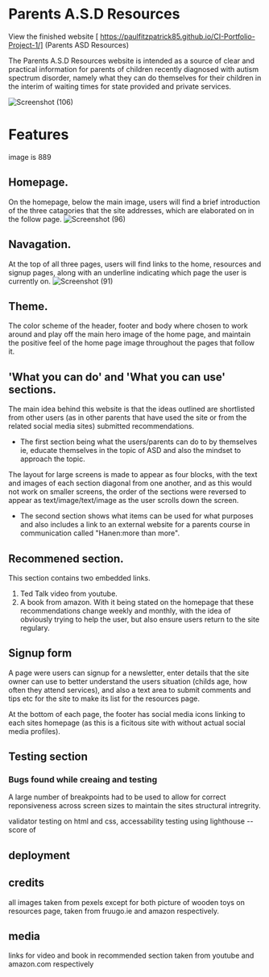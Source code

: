 # Parents A.S.D Resources

View the finished website [ https://paulfitzpatrick85.github.io/CI-Portfolio-Project-1/] (Parents ASD Resources)

The Parents A.S.D Resources website is intended as a source of clear and practical information for parents of children recently diagnosed with autism spectrum disorder, namely what they can do themselves for their children in the interim of waiting times for state provided and private services.

![Screenshot (106)](https://user-images.githubusercontent.com/55660566/153314843-d034d20e-dae9-490b-8b6b-a041795bfc08.png)

# Features

image is 889 



## Homepage.
On the homepage, below the main image, users will find a brief introduction of the three catagories that the site addresses, which are elaborated on in the follow page. 
![Screenshot (96)](https://user-images.githubusercontent.com/55660566/153058240-1e91f6b8-8856-4af5-9536-805e94fada32.png)

## Navagation.

At the top of all three pages, users will find links to the home, resources and signup pages, along with an underline indicating which page the user is currently on.
![Screenshot (91)](https://user-images.githubusercontent.com/55660566/153057079-49414ed8-eb8f-44c5-b0ee-85a36ec27e69.png)


## Theme.
The color scheme of the header, footer and body where chosen to work around and play off the main hero image of the home page, and maintain the positive feel of the home page image throughout the pages that follow it.

## 'What you can do' and 'What you can use' sections.
The main idea behind this website is that the ideas outlined are shortlisted from other users (as in other parents that have used the site or from the related social media sites) submitted recommendations.
- The first section being what the users/parents can do to by themselves ie, educate themselves in the topic of ASD and also the mindset to approach the topic.

The layout for large screens is made to appear as four blocks, with the text and images of each section diagonal from one another, and as this would not work on smaller screens, the order of the sections were reversed to appear as text/image/text/image as the user scrolls down the screen.

- The second section shows what items can be used for what purposes and also includes a link to an external website for a parents course in communication called "Hanen:more than more".

## Recommened section.
This section contains two embedded links. 
1. Ted Talk video from youtube.
2. A book from amazon.
With it being stated on the homepage that these recommendations change weekly and monthly, with the idea of obviously trying to help the user, but also ensure users return to the site regulary.

## Signup form

A page were users can signup for a newsletter, enter details that the site owner can use to better understand the users situation (childs age, how often they attend services), and also a text area to submit comments and tips etc for the site to make its list for the resources page.

At the bottom of each page, the footer has social media icons linking to each sites homepage (as this is a ficitous site with without actual social media profiles).

## Testing section


### Bugs found while creaing and testing
A large number of breakpoints had to be used to allow for correct reponsiveness across screen sizes to maintain the sites structural intregrity.


validator testing  on html and css,
accessability testing using lighthouse --score of 

## deployment

## credits
all images taken from pexels except for both picture of wooden toys on resources page, taken from fruugo.ie and amazon respectively.

## media
links for video and book in recommended section taken from youtube and amazon.com respectively